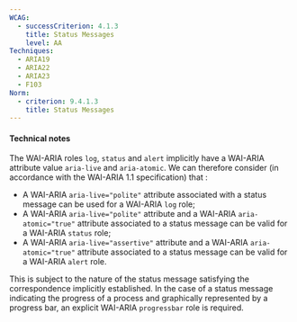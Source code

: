 ```yaml
---
WCAG:
  - successCriterion: 4.1.3
    title: Status Messages
    level: AA
Techniques:
  - ARIA19
  - ARIA22
  - ARIA23
  - F103
Norm:
  - criterion: 9.4.1.3
    title: Status Messages
---
```


#### Technical notes

The WAI-ARIA roles `log`, `status` and `alert` implicitly have a WAI-ARIA attribute value `aria-live` and `aria-atomic`. We can therefore consider (in accordance with the WAI-ARIA 1.1 specification) that :

- A WAI-ARIA `aria-live="polite"` attribute associated with a status message can be used for a WAI-ARIA `log` role;
- A WAI-ARIA `aria-live="polite"` attribute and a WAI-ARIA `aria-atomic="true"` attribute associated to a status message can be valid for a WAI-ARIA `status` role;
- A WAI-ARIA `aria-live="assertive"` attribute and a WAI-ARIA `aria-atomic="true"` attribute associated to a status message can be valid for a WAI-ARIA `alert` role.

This is subject to the nature of the status message satisfying the correspondence implicitly established. In the case of a status message indicating the progress of a process and graphically represented by a progress bar, an explicit WAI-ARIA `progressbar` role is required.
